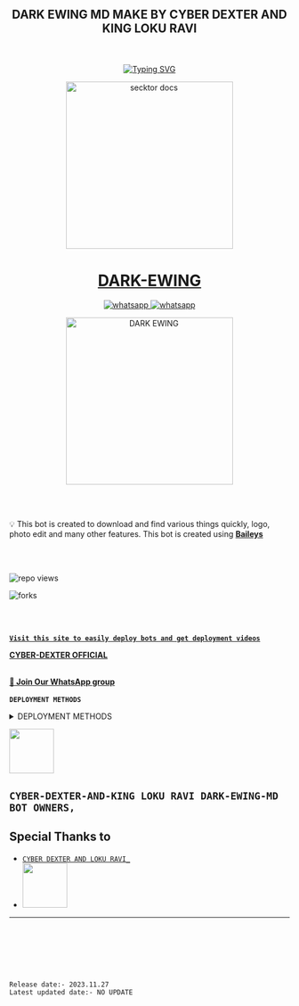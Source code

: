 
## <p align="center"> DARK EWING MD MAKE BY CYBER DEXTER AND KING LOKU RAVI
<br>

<p align="center"><a href="https://git.io/typing-svg"><img src="https://readme-typing-svg.demolab.com?font=EB+Garamond&weight=800&size=28&duration=4000&pause=1000&random=false&width=435&lines=WELCOME+TO+THE+CYBER-MD;MULTI-DEVICE+WHATSAPP+BOT;DEVELOPED+BY+CYBER+DEXTER+AND+KING+LOKU+RAVI;RELEASED+DATE+07%2F11%2F2023." alt="Typing SVG" /></a>

 <p align="center">  
  <a href="https://youtu.be/It-Ak-aSx0c">
    <img alt="secktor docs" height="300" src="https://telegra.ph/file/539756a96d644fa0fa343.jpg">
    <h1 align="center">DARK-EWING</h1>
  </a>
</p>  
<p align="center">
  <a aria-label="Join our chats" href="https://chat.whatsapp.com/JXUE45NloA0DSUl549cmKL" target="_blank">
    <img alt="whatsapp" src="https://img.shields.io/badge/Join Group-25D366?style=for-the-badge&logo=whatsapp&logoColor=white" />
  </a>
<a aria-label="Bot Whatsapp" href="[https://chat.whatsapp.com/JXUE45NloA0DSUl549cmKL](https://wa.me/94785274495?text=.menu)" target="_blank">
    <img alt="whatsapp" src="https://img.shields.io/badge/Bot%20Whatsapp-25D366?style=for-the-badge&logo=whatsapp&logoColor=white" />
  </a>
  
</p>
 
  <p align="center">  
  <a href="https://telegra.ph/file/9ea59c95fac1e6a63c930.jpg">
    <img alt="DARK EWING" height="300" src="https://telegra.ph/file/61eb2a4ee01cdd170c7e0.jpg">
    </a>
</p>  


<br>
<br>

💡 This bot is created to download and find various things quickly, logo, photo edit and many other features. This bot is created using **[Baileys](https://github.com/WhiskeySockets/Baileys)**

<br>
<br>
  

![repo views](https://hits.seeyoufarm.com/api/count/incr/badge.svg?url=https%3A%2F%2Fgithub.com%2Fdarkewing%2FDARK-EWING&count_bg=%2379C83D&title_bg=%23555555&icon=gitpod.svg&icon_color=%23E7E7E7&title=Views&edge_flat=false)

![forks](https://img.shields.io/github/forks/darkewing/DARK-EWING?label=Forks&style=social)

<br>
<br>


 **[`Visit this site to easily deploy bots and get deployment videos`](tiktok.com/@_cyber_hr_king)**


**[CYBER-DEXTER OFFICIAL](https://youtube.com/@CYBERDEXTERTOOL?si=NsWb47_f3g5t7hoH)**
<br>
<br>

**[🚀 Join Our WhatsApp group](https://chat.whatsapp.com/JXUE45NloA0DSUl549cmKL)**
<br>
<br>
**`DEPLOYMENT METHODS`**

 <details close>
<summary> DEPLOYMENT METHODS </summary>
  
## QR SCAN

<a href="https://replit.com/@sinhala677/CYBER-MD?v=1"><img src="https://img.shields.io/badge/LOGIN%20WITH-QR%20CODE-black" alt="LOGIN WITH QR CODE" width="250"></a>
</P>
<a href="https://github.com/R"><img src="https://img.shields.io/badge/LOGIN%20WITH-QR%20CODE-black" alt="LOGIN WITH PAIR CODE" width="250"></a>


## DEPLOY IN HEROKU

 [![Deploy on Heroku](https://www.herokucdn.com/deploy/button.svg)](https://dashboard.heroku.com/new?template=https://github.com/darkewing/DARK-EWING)

   </details>
   

 <a href="tiktok.com/@_cyber_hr_king/"><img src="https://telegra.ph/file/297c5ebf88e2793b0f256.jpg" width=80 height=80></a>   

## **`CYBER-DEXTER-AND-KING LOKU RAVI DARK-EWING-MD BOT OWNERS,`**


## Special Thanks to
* [`CYBER DEXTER AND LOKU RAVI_`](tiktok.com/@_cyber_hr_king/)
* <a href="https://youtube.com/@CYBERDEXTERTOOL?si=NsWb47_f3g5t7hoH"><img src="https://telegra.ph/file/297c5ebf88e2793b0f256.jpg" width=80 height=80></a> 
---

<br>
<br>
<br>
<br>
<br>






`Release date:- 2023.11.27`
<br>
`Latest updated date:- NO UPDATE`
